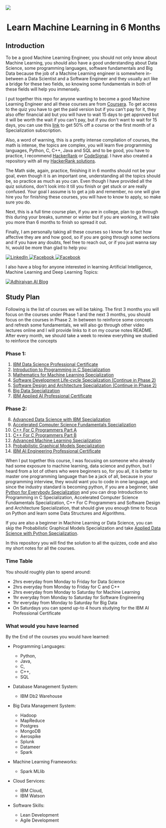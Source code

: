 <img src="./images/cover.jpg">

<h1 id="HackerRankSolutions" align="center" >Learn Machine Learning in 6 Months</h1>


<h2>Introduction</h2>


To be a good Machine Learning Engineer, you should not only know about Machine Learning, you should also have a good understanding about Data Science, some programming languages, software fundamentals and Big Data because the job of a Machine Learning engineer is somewhere in-between a Data Scientist and a Software Engineer and they usually act like a bridge for these two fields, so knowing some fundamentals in both of these fields will help you immensely.

I put together this repo for anyone wanting to become a good Machine Learning Engineer and all these courses are from [Coursera](https://www.coursera.org/). To get access to the quiz you have to get the paid version but if you can't pay for it, they also offer financial aid but you will have to wait 15 days to get approved but it will be worth the wait if you can't pay, but if you don't want to wait for 15 days, you can use this [link](http://fbuy.me/v/mukeshmithrakumar) to get 50%  off a course or the first month of a Specialization subscription.

Also, a word of warning, this is a pretty intense compilation of courses, the math is intense, the topics are complex, you will learn five programming languages, Python, C, C++, Java and SQL and to be good, you have to practice, I recommend [HackerRank](https://www.hackerrank.com/) or [CodeSignal](https://app.codesignal.com/). I have also created a repository with all my [HackerRank solutions](https://github.com/mukeshmithrakumar/HackerRankSolutions).

The Math side, again, practice, finishing it in 6 months should not be your goal, even though it is an important one, understanding all the topics should be, so practice as much as you can. Even though I have provided all the quiz solutions, don't look into it till you finish or get stuck or are really confused. Your goal I assume is to get a job and remember, no one will give hire you for finishing these courses, you will have to know to apply, so make sure you do.

Next, this is a full time course plan, if you are in college, plan to go through this during your breaks, summer or winter but if you are working, it will take you more than 6 months to finish so spread it out.

Finally, I am personally taking all these courses so I know for a fact how affective they are and how good, so if you are going through some sections and if you have any doubts, feel free to reach out, or if you just wanna say hi, would be more than glad to help you:

<a href="https://www.linkedin.com/in/mukesh-mithrakumar/">
    <img src="https://img.shields.io/badge/LinkedIn-blue.svg?" alt="LinkedIn">
</a>
<a href="https://www.facebook.com/adhiraiyan/">
    <img src="https://img.shields.io/badge/Facebook-brightgreen.svg?" alt="Facebook">
</a>
<a href="https://twitter.com/MMithrakumar">
    <img src="https://img.shields.io/badge/Twitter-purple.svg?" alt="Facebook">
</a>

I also have a blog for anyone interested in learning Artificial Intelligence, Machine Learning and Deep Learning Topics:

<a href="https://www.adhiraiyan.org/">
    <img src="https://img.shields.io/badge/Adhiraiyan AI Blog-red.svg?" alt="Adhiraiyan AI Blog">
</a>


<h2>Study Plan</h2>


Following is the list of courses we will be taking. The first 3 months you will focus on the courses under Phase 1 and the next 3 months, you should focus on the courses in Phase 2. In between to reinforce some concepts and refresh some fundamentals, we will also go through other video lectures online and I will provide links to it on my course notes README. After every month, we should take a week to review everything we studied to reinforce the concepts

<h3>Phase 1:</h3>

1. [IBM Data Science Professional Certificate](https://www.coursera.org/professional-certificates/ibm-data-science)
2. [Introduction to Programming in C Specialization](https://www.coursera.org/specializations/c-programming)
3. [Mathematics for Machine Learning Specialization](https://www.coursera.org/specializations/mathematics-machine-learning)
4. [Software Development Life-cycle Specialization (Continue in Phase 2)](https://www.coursera.org/specializations/software-development-lifecycle)
5. [Software Design and Architecture Specialization (Continue in Phase 2)](https://www.coursera.org/specializations/software-design-architecture)
6. [Big Data Specialization](https://www.coursera.org/specializations/big-data)
7. [IBM Applied AI Professional Certificate](https://www.coursera.org/professional-certificates/applied-artifical-intelligence-ibm-watson-ai)


<h3>Phase 2:</h3>

8. [Advanced Data Science with IBM Specialization](https://www.coursera.org/specializations/advanced-data-science-ibm)
9. [Accelerated Computer Science Fundamentals Specialization](https://www.coursera.org/specializations/cs-fundamentals)
10. [C++ For C Programmers Part A](https://www.coursera.org/learn/c-plus-plus-a)
11. [C++ For C Programmers Part B](https://www.coursera.org/learn/c-plus-plus-b)
12. [Advanced Machine Learning Specialization](https://www.coursera.org/specializations/aml)
13. [Probabilistic Graphical Models Specialization](https://www.coursera.org/specializations/probabilistic-graphical-models)
14. [IBM AI Engineering Professional Certificate](https://www.coursera.org/professional-certificates/ai-engineer?)

When I put together this course, I was focusing on someone who already had some exposure to machine learning, data science and python, but I heard from a lot of others who were beginners so, for you all, it is better to master one programming language than be a jack of all, because in your programming interview, they would want you to code in one language, and since the industry standard is becoming python, if you are a beginner, take [Python for Everybody Specialization](https://www.coursera.org/specializations/python) and you can drop Introduction to Programming in C Specialization, Accelerated Computer Science Fundamentals Specialization, C++ For C Programmers and Software Design and Architecture Specialization, that should give you enough time to focus on Python and learn some Data Structures and Algorithms.

If you are also a beginner in Machine Learning or Data Science, you can skip the Probabilistic Graphical Models Specialization and take [Applied Data Science with Python Specialization](https://www.coursera.org/specializations/data-science-python).

In this repository you will find the solution to all the quizzes, code and also my short notes for all the courses.

<h3>Time Table</h3>

You should roughly plan to spend around:
- 2hrs everyday from Monday to Friday for Data Science
- 2hrs everyday from Monday to Friday for C and C++
- 2hrs everyday from Monday to Saturday for Machine Learning
- 1hr everyday from Monday to Saturday for Software Engineering
- 1hr everyday from Monday to Saturday for Big Data
- On Saturdays you can spend up-to 4 hours studying for the IBM AI Professional Certificate


<h3>What would you have learned</h3>

By the End of the courses you would have learned:

- Programming Languages:
    - Python,
    - Java,
    - C,
    - C++,
    - SQL

- Database Management System:
    - IBM Db2 Warehouse

- Big Data Management System:
    - Hadoop
    - MapReduce
    - Postgres
    - MongoDB
    - Aerospike
    - Splunk
    - Datameer
    - Spark

- Machine Learning Frameworks:
    - Spark MLlib

- Cloud Services:
    - IBM Cloud,
    - IBM Watson

- Software Skills:
    - Lean Development
    - Agile Development
